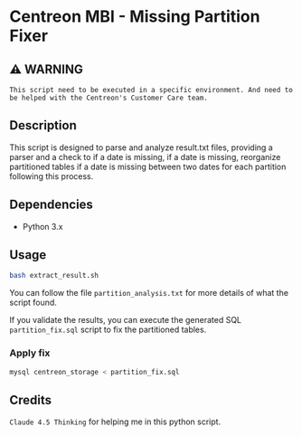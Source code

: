# Centreon MBI - Missing Partition Fixer

## ⚠️ WARNING
```
This script need to be executed in a specific environment. And need to be helped with the Centreon's Customer Care team.
```

## Description

This script is designed to parse and analyze result.txt files, providing a parser and a check to if a date is missing, if a date is missing, reorganize partitioned tables if a date is missing between two dates for each partition following this process.

## Dependencies
- Python 3.x

## Usage

```bash
bash extract_result.sh
```

You can follow the file `partition_analysis.txt` for more details of what the script found.

If you validate the results, you can execute the generated SQL `partition_fix.sql` script to fix the partitioned tables.

### Apply fix

```bash
mysql centreon_storage < partition_fix.sql
```

## Credits

`Claude 4.5 Thinking` for helping me in this python script.
